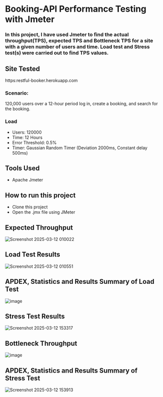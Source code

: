 # Booking-API Performance Testing with Jmeter
### In this project, I have used Jmeter to find the actual throughput(TPS), expected TPS and Bottleneck TPS for a site with a given number of users and time. Load test and Stress test(s) were carried out to find TPS values.

## Site Tested
https:restful-booker.herokuapp.com

### Scenario:
120,000 users over a 12-hour period log in, create a booking, and search for the
booking. 

### Load
- Users: 120000
- Time: 12 Hours
- Error Threshold: 0.5%
- Timer: Gaussian Random Timer (Deviation 2000ms, Constant delay 500ms)

## Tools Used
  - Apache Jmeter

## How to run this project
- Clone this project
- Open the .jmx file using JMeter

## Expected Throughput
![Screenshot 2025-03-12 010022](https://github.com/user-attachments/assets/e1ec2fb6-d29b-4141-ba9c-9e5ba0614cf3)

## Load Test Results 
![Screenshot 2025-03-12 010551](https://github.com/user-attachments/assets/9c350f11-5caf-44ff-8243-9658ba68d6cd)

## APDEX, Statistics and Results Summary of Load Test
![image](https://github.com/user-attachments/assets/c993529b-95f3-4ecd-ac00-f2081c5ec57f)

## Stress Test Results
![Screenshot 2025-03-12 153317](https://github.com/user-attachments/assets/e23602a5-9269-4492-aef2-3771c7431649)

## Bottleneck Throughput
![image](https://github.com/user-attachments/assets/d41f0901-899e-430c-bb23-c4ee55e03ad3)




## APDEX, Statistics and Results Summary of Stress Test
![Screenshot 2025-03-12 153913](https://github.com/user-attachments/assets/7ed9d97b-8299-4ea7-ae2b-743dbd75ce9a)






